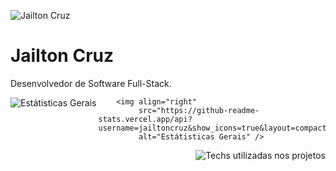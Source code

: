 ![Jailton Cruz](https://storage.googleapis.com/tom-cruz_cdn/assets/profile/profile.png)

<h1>Jailton Cruz</h1>
<p>Desenvolvedor de Software Full-Stack.</p>

<div>
        <img align="left" 
             src="https://github-readme-stats.vercel.app/api?username=jailtoncruz&show_icons=true&layout=compact&theme=dracula&include_all_commits=true&count_private=true" 
             alt="Estátisticas Gerais" />

        <img align="right" 
             src="https://github-readme-stats.vercel.app/api?username=jailtoncruz&show_icons=true&layout=compact&theme=dracula&include_all_commits=true&count_private=true" 
             alt="Estátisticas Gerais" />
</div>


<img align="right" 
             src="https://github-readme-stats.vercel.app/api/top-langs?username=jailtoncruz&show_icons=true&layout=compact&theme=dracula&include_all_commits=true&count_private=true" 
             alt="Techs utilizadas nos projetos" />
